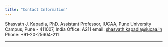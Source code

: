 ```yaml
---
title: "Contact Information"
---
```


Shasvath J. Kapadia, PhD.
Assistant Professor,
IUCAA, Pune University Campus,
Pune - 411007, India
Office: A211
email: shasvath.kapadia@iucaa.in
Phone: +91-20-25604-211

---
